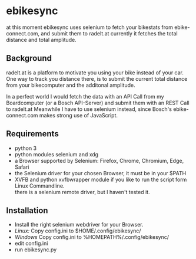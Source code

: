 # ebikesync
at this moment ebikesync uses selenium to fetch your bikestats from ebike-connect.com, and submit them to radelt.at
currently it fetches the total distance and total amplitude.

## Background
radelt.at is a platform to motivate you using your bike instead of your car.
One way to track you distance there, is to submit the current total distance from your bikecomputer and the additonal amplitude.

In a perfect world I would fetch the data with an API Call from my Boardcomputer (or a Bosch API-Server) and submit them with an REST Call to radelt.at
Meanwhile I have to use selenium instead, since Bosch's ebike-connect.com makes strong use of JavaScript.

## Requirements
* python 3
* python modules selenium and xdg
* a Browser supported by Selenium: Firefox, Chrome, Chromium, Edge, Safari
* the Selenium driver for your chosen Browser, it must be in your $PATH
* XVFB and python xvfbwrapper module if you like to run the script form Linux Commandline.  
  there is a selenium remote driver, but I haven't tested it.


## Installation
* Install the right selenium webdriver for your Browser.
* *Linux:* Copy config.ini to $HOME/.config/ebikesync/
* *Windows* Copy config.ini to %HOMEPATH%/.config/ebikesync/
* edit config.ini
* run ebikesync.py
